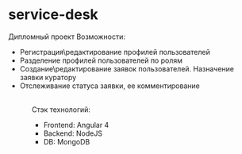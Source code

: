 # service-desk
 Дипломный проект
Возможности:<br/>
<ul>
 <li>Регистрация\редактирование профилей пользователей</li>
 <li>Разделение профилей пользователей по ролям</li>
 <li>Создание\редактирование заявок пользователей. Назначение заявки куратору</li>
 <li>Отслеживание статуса заявки, ее комментирование</li>
<ul><br/>
 Стэк технологий:
<ul>
 <li>Frontend: Angular 4</li>
 <li>Backend: NodeJS</li>
 <li>DB: MongoDB</li>
<ul>

